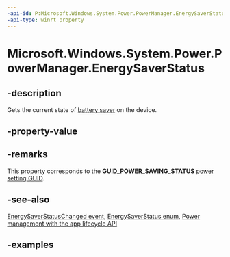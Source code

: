 ```yaml
---
-api-id: P:Microsoft.Windows.System.Power.PowerManager.EnergySaverStatus
-api-type: winrt property
---
```


# Microsoft.Windows.System.Power.PowerManager.EnergySaverStatus

<!--
public static Microsoft.Windows.System.Power.EnergySaverStatus EnergySaverStatus { get; }
-->


## -description

Gets the current state of [battery saver](/windows-hardware/design/component-guidelines/battery-saver) on the device.

## -property-value

## -remarks

This property corresponds to the **GUID_POWER_SAVING_STATUS** [power setting GUID](/windows/win32/power/power-setting-guids).

## -see-also

[EnergySaverStatusChanged event](powermanager_energysaverstatuschanged.md), [EnergySaverStatus enum](energysaverstatus.md), [Power management with the app lifecycle API](/windows/apps/windows-app-sdk/applifecycle/applifecycle-power)

## -examples


